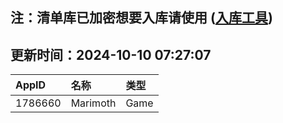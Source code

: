 ## 注：清单库已加密想要入库请使用 ([入库工具](https://github.com/BlankTMing/ManifestAutoUpdate/releases))

## 更新时间：2024-10-10 07:27:07
| AppID | 名称 | 类型  |
| :-------------------- | :----------------------------- | :----------- |
| 1786660 | Marimoth| Game |
